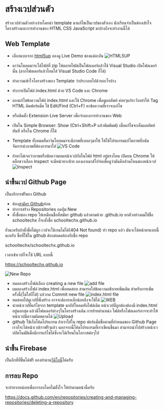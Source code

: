 # สร้างเวปส่วนตัว
สร้างเวปส่วนตัวอย่างง่ายโดยนำ template มาแก้ไขเป็นเวปของตัวเอง นักเรียนจำเป็นต้องเข้าใจโครงสร้างและการทำงานของ HTML CSS JavaScript มาบ้างถึงจะทำงานนี้ได้
## Web Template
- เลือกแบบจาก [html5up](https://html5up.net) ลองดู Live Demo ของแต่ละอัน 
![HTML5UP](img/html5up.png)
- ดาว์นโหลดมาจะได้ไฟล์ที่ zip ให้คลายไฟล์เป็นโฟลเดอร์แล้วใช้ Visual Studio เปิดโฟลเดอร์นั้น (ลากโฟลเดอร์แล้วโยนใส่ Visual Studio Code ก็ได้)
- ทำความเข้าใจโครงสร้างของ Template ว่าประกอบไปด้วยอะไรบ้าง  
- ทำการเปิดไฟล์ index.html ด้วย VS Code และ Chrome
- ลองแก้ไขข้อความไฟล์ index.html และใช้ Chrome เพื่อดูผลลัพท์ ค่อยๆแก้ระวังอย่าให้ Tag HTML ผิดฟอร์แม็ต ใช้ Edit/Find (Ctrl+F) หาข้อความที่เราจะแก้ไข
- หรือติดตั้ง Extension Live Server เพื่อจำลองการทำงานของ Web 
- เปิดใน Simple Browser: Show (Ctrl+Shift+P แล้วพิมพิมพ์) เมื่อแก้ไขจะเห็นผลลัพท์ทันที หรือใน Chrome ก็ได้
- Template ทั้งหมดที่ดาว์นโหลดมาจะมีภาพที่เบลอๆมาให้ ให้ใช้โปรแกรมแก้ไขภาพที่ถนัดจัดการนำภาพที่ต้องการมาใส่
![VS Code](img/vscode.png)

- ถ้าหาไม่เจอว่าภาพหรือข้อความบนหน้าเวปกับในไฟล์ html อยู่ตรงไหน เปิดบน Chrome ให้คลิ้กขวาเลือก Inspect จะมีหน้าทางซ้าย ลองเอาเมาส์ไปจ่อเพื่อดูว่ามันคือส่วนไหนของหน้าเวป
![Inspect](img/inspect.png)

## นำขึ้นเวป Github Page
เป็นบริการฟรีของ Github  
- ต้อง[สามัคร Github](https://github.com/signup?ref_cta=Sign+up&ref_loc=header+logged+out&ref_page=%2F&source=header-home)ก่อน
- ทำการสร้าง Repositories กดปุ่ม New
- ตั้งชื่อของ repo ให้เหมือนชื่อที่สมัคร github แล้วตามด้วย .github.io ยกตัวอย่างผมใช้ชื่อ schooltechx ก็จะตั้งชื่อ schooltechx.github.io

ย้ำนะครับถ้าตั้งชื่อไม่ถูก เวปจะใช้งานไม่ได้(404 Not found) ทำ repo แล้ว มันจะได้หน้าตาแบบนี้นะครับ ชื่อที่ใช้ใน github ต้องสอดคล้องกับชื่อ repo

schooltechx/schooltechx.github.io

เวลาเข้าเวปก็จะใช้ URL แบบนี้

https://schooltechx.github.io


![New Repo](img/new-repo.png)
- ทดลองสร้างไฟล์เลือก creating a new file
![add file](img/add-file.png)
- ผมลองสร้างไฟล์ index.html เพื่อทดสอบ สามารถใส่ข้อความอธิบายเพิ่มเติม สำหรับการเพิ่มครั้งนี้(ไม่ใส่ก็ได้) แล้วกด Commit new file
![index.html file](img/index.html.png)
- ทดสอบไปดูเวปที่พึ่งสร้าง อาจจะต้องรอเล็กน้อยถึงจะใช้ได้
![WEB](img/web.png)
- นำหน้าเวปที่แก้ไขจาก template มาอัปโหลดทับไฟล์เดิม หน้าเวปที่ถูกต้องต้องมี index.html อยู่นอกสุด แล้วมีโฟลเดอร์ต่างๆในโครงสร้างเดิม การย้ายตำแหน่ง ไฟล์หรือโฟลเดอร์อาจจะทำให้หน้าเวปมีความผิดพลาดได้
![Upload](img/upload-file.png)
- github ใช้เก็บโค้ดโปรแกรม ถ้าเราใส่ใน repo ฟอร์แม็ตชื่อตามที่กำหนดของ Github Page เราก็จะได้หน้าเวปเราฟรีๆแล้ว นอกจากนี้โค้ดโปรแกรมที่เราเขียนขึ้นมา สามารถนำไปสร้างหน้าเวปอัตโนมัติเมื่อมีการแก้ไขได้ซึ่งจะได้เรียนในโอกาสต่อๆไป

## นำขึ้น Firebase
เป็นอีกที่ที่ขึ้นได้ฟรี ลองทำตาม[วีดีโอนี้](https://www.youtube.com/watch?v=tH-V9R8SM_Y&t=0s
)ได้ครับ

## การลบ Repo 

จะทำยากหน่อยเพื่อการลบโดยไม่ตั้งใจ ให้ทำตามหน้านี้ครับ

https://docs.github.com/en/repositories/creating-and-managing-repositories/deleting-a-repository

